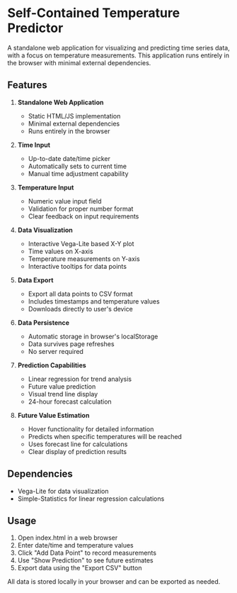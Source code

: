 # Self-Contained Temperature Predictor

A standalone web application for visualizing and predicting time series data, with a focus on temperature measurements. This application runs entirely in the browser with minimal external dependencies.

## Features

1. **Standalone Web Application**
   - Static HTML/JS implementation
   - Minimal external dependencies
   - Runs entirely in the browser

2. **Time Input**
   - Up-to-date date/time picker
   - Automatically sets to current time
   - Manual time adjustment capability

3. **Temperature Input**
   - Numeric value input field
   - Validation for proper number format
   - Clear feedback on input requirements

4. **Data Visualization**
   - Interactive Vega-Lite based X-Y plot
   - Time values on X-axis
   - Temperature measurements on Y-axis
   - Interactive tooltips for data points

5. **Data Export**
   - Export all data points to CSV format
   - Includes timestamps and temperature values
   - Downloads directly to user's device

6. **Data Persistence**
   - Automatic storage in browser's localStorage
   - Data survives page refreshes
   - No server required

7. **Prediction Capabilities**
   - Linear regression for trend analysis
   - Future value prediction
   - Visual trend line display
   - 24-hour forecast calculation

8. **Future Value Estimation**
   - Hover functionality for detailed information
   - Predicts when specific temperatures will be reached
   - Uses forecast line for calculations
   - Clear display of prediction results

## Dependencies
- Vega-Lite for data visualization
- Simple-Statistics for linear regression calculations

## Usage
1. Open index.html in a web browser
2. Enter date/time and temperature values
3. Click "Add Data Point" to record measurements
4. Use "Show Prediction" to see future estimates
5. Export data using the "Export CSV" button

All data is stored locally in your browser and can be exported as needed.
